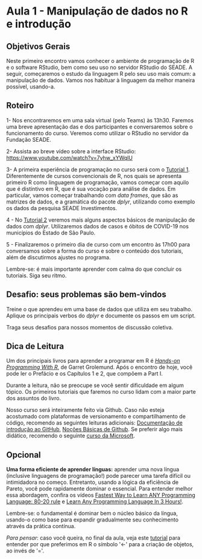 #  Aula 1 - Manipulação de dados no R e introdução

## Objetivos Gerais

Neste primeiro encontro vamos conhecer o ambiente de programação de R e o software RStudio, bem como seu uso no servidor RStudio do SEADE. A seguir, começaremos o estudo da linguagem R pelo seu uso mais comum: a manipulação de dados. Vamos nos habituar à linguagem da melhor maneira possível, usando-a.

## Roteiro

1- Nos encontraremos em uma sala virtual (pelo Teams) às 13h30. Faremos uma breve apresentação das e dos participantes e conversaremos sobre o funcionamento do curso. Veremos como utilizar o RStudio no servidor da Fundação SEADE.

2- Assista ao breve vídeo sobre a interface RStudio: https://www.youtube.com/watch?v=7yhw_xYWqlU

3- A primeira experiência de programação no curso será com o [Tutorial 1](/tutorial/tutorial-01.md). Diferentemente de cursos convencionais de R, nos quais se apresenta primeiro R como linguagem de programação, vamos começar com aquilo que é distintivo em R, que é sua vocação para análise de dados. Em particular, vamos começar trabalhando com _data frames_, que são as matrizes de dados, e a gramática do pacote _dplyr_, utilizando como exemplo os dados da pesquisa SEADE Investimentos.

4 - No [Tutorial 2](/tutorial/tutorial-02.md) veremos mais alguns aspectos básicos de manipulação de dados com _dplyr_. Utilizaremos dados de casos e óbitos de COVID-19 nos municípios do Estado de São Paulo.

5 - Finalizaremos o primeiro dia de curso com um encontro às 17h00 para conversamos sobre a forma do curso e sobre o conteúdo dos tutoriais, além de discutirmos ajustes no programa.

Lembre-se: é mais importante aprender com calma do que concluir os tutoriais. Siga seu ritmo.

## Desafio: seus problemas são bem-vindos

Treine o que aprendeu em uma base de dados que utiliza em seu trabalho. Aplique os principais verbos do _dplyr_ e documente os passos em um script.

Traga seus desafios para nossos momentos de discussão coletiva.

## Dica de Leitura

Um dos principais livros para aprender a programar em R é [_Hands-on Programming With R_](https://rstudio-education.github.io/hopr/), de Garret Grolemund. Após o encontro de hoje, você pode ler o Prefácio e os Capítulos 1 e 2, que compõem a Part I.

Durante a leitura, não se preocupe se você sentir dificuldade em algum tópico. Os primeiros tutoriais que faremos no curso lidam com a maior parte dos assuntos do livro.

Nosso curso será inteiramente feito via Github. Caso não esteja acostumado com plataformas de versionamento e compartilhamento de código, recomendo as seguintes leituras adicionais: [Documentação de introdução ao GitHub](https://docs.github.com/pt/get-started), [Noções Básicas de Github](https://docs.github.com/pt/get-started/git-basics). Se preferir algo mais didático, recomendo o seguinte [curso da Microsoft](https://learn.microsoft.com/pt-br/training/modules/intro-to-git/0-introduction).


## Opcional

**Uma forma eficiente de aprender línguas:** aprender uma nova língua (inclusive linguagens de programação!) pode parecer uma tarefa difícil ou intimidadora no começo. Entretanto, usando a lógica da eficiência de Pareto, você pode rapidamente dominar o essencial. Para entender melhor essa abordagem, confira os vídeos [Fastest Way to Learn ANY Programming Language: 80-20 rule](https://www.youtube.com/watch?v=14BL_FwQCpM&si=CcEPRASj438IfAXi) e [Learn Any Programming Language In 3 Hours!](https://www.youtube.com/watch?v=7SKVQyA4TjU).  

Lembre-se: o fundamental é dominar bem o núcleo básico da língua, usando-o como base para expandir gradualmente seu conhecimento através da prática contínua.

_Para pensar_: caso você queira, no final da aula, veja este [tutorial](/tutorial/tutorial-atribuicao-variavel.md) para entender por que preferimos em R o símbolo '<-' para a criação de objetos, ao invés de '='. 

